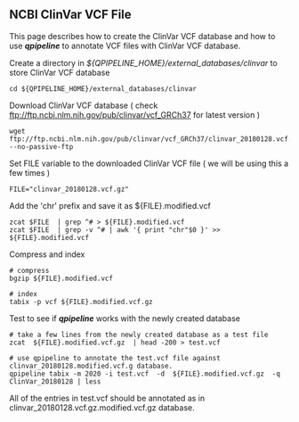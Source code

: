 ## NCBI ClinVar VCF File

This page describes how to create the ClinVar VCF database and how to use **_qpipeline_** to annotate VCF files with ClinVar VCF database.


Create a directory in *${QPIPELINE_HOME}/external_databases/clinvar* to store ClinVar VCF database 
```
cd ${QPIPELINE_HOME}/external_databases/clinvar 
```

Download ClinVar VCF database ( check ftp://ftp.ncbi.nlm.nih.gov/pub/clinvar/vcf_GRCh37 for latest version ) 
```
wget ftp://ftp.ncbi.nlm.nih.gov/pub/clinvar/vcf_GRCh37/clinvar_20180128.vcf.gz --no-passive-ftp
```
Set FILE variable to the downloaded ClinVar VCF file ( we will be using this a few times )
```
FILE="clinvar_20180128.vcf.gz"
```
Add the 'chr' prefix and save it as ${FILE}.modified.vcf 
```
zcat $FILE  | grep ^# > ${FILE}.modified.vcf 
zcat $FILE  | grep -v ^# | awk '{ print "chr"$0 }' >>  ${FILE}.modified.vcf 
```
Compress and index 
```
# compress 
bgzip ${FILE}.modified.vcf 

# index 
tabix -p vcf ${FILE}.modified.vcf.gz 
```
Test to see if **_qpipeline_** works with the newly created database
```
# take a few lines from the newly created database as a test file
zcat  ${FILE}.modified.vcf.gz  | head -200 > test.vcf 

# use qpipeline to annotate the test.vcf file against clinvar_20180128.modified.vcf.g database.  
qpipeline tabix -m 2020 -i test.vcf  -d  ${FILE}.modified.vcf.gz  -q ClinVar_20180128 | less 
```
All of the entries in test.vcf should be annotated as in clinvar_20180128.vcf.gz.modified.vcf.gz database.
